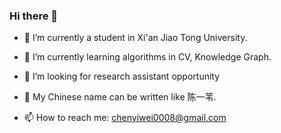 ### Hi there 👋

- 🔭 I’m currently a student in Xi'an Jiao Tong University.

- 🌱 I’m currently learning algorithms in CV, Knowledge Graph.

- 👯 I’m looking for research assistant opportunity 

- 👩 My Chinese name can be written like 陈一苇.

- 📫 How to reach me: chenyiwei0008@gmail.com

<!--
**YiweiMelodyChen/YiweiMelodyChen** is a ✨ _special_ ✨ repository because its `README.md` (this file) appears on your GitHub profile.

Here are some ideas to get you started:

- 🔭 I’m currently working on ...
- 🌱 I’m currently learning ...
- 👯 I’m looking to collaborate on ...
- 🤔 I’m looking for help with ...
- 💬 Ask me about ...
- 📫 How to reach me: ...
- 😄 Pronouns: ...
- ⚡ Fun fact: ...
-->
